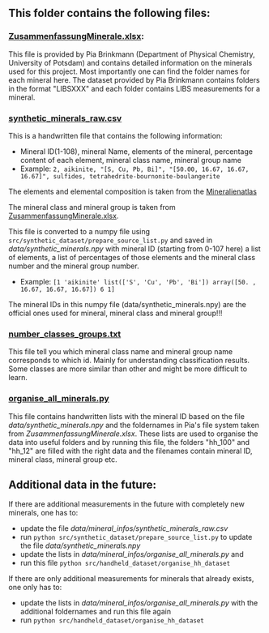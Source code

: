 ## This folder contains the following files:

### [ZusammenfassungMinerale.xlsx](ZusammenfassungMinerale.xlsx):
This file is provided by Pia Brinkmann (Department of Physical Chemistry, University of Potsdam) and contains detailed information on the minerals used for this project. Most importantly one can find the folder names for each mineral here.
The dataset provided by Pia Brinkmann contains folders in the format "LIBSXXX" and each folder contains LIBS measurements for a mineral.


### [synthetic_minerals_raw.csv](synthetic_minerals_raw.csv)

This is a handwritten file that contains the following information:

- Mineral ID(1-108), mineral Name, elements of the mineral, percentage content of each element, mineral class name, mineral group name
- Example: `2, aikinite, "[S, Cu, Pb, Bi]", "[50.00, 16.67, 16.67, 16.67]", sulfides, tetrahedrite-bournonite-boulangerite`

The elements and elemental composition is taken from the [Mineralienatlas](https://www.mineralienatlas.de/)

The mineral class and mineral group is taken from [ZusammenfassungMinerale.xlsx](ZusammenfassungMinerale.xlsx).

This file is converted to a numpy file using `src/synthetic_dataset/prepare_source_list.py` and saved in *data/synthetic_minerals.npy* with mineral ID (starting from 0-107 here) a list of elements, a list of percentages of those elements and the mineral class number and the mineral group number.
- Example: `[1 'aikinite' list(['S', 'Cu', 'Pb', 'Bi']) array([50. , 16.67, 16.67, 16.67]) 6 1]`

The mineral IDs in this numpy file (data/synthetic_minerals.npy) are the official ones used for mineral, mineral class and mineral group!!!

### [number_classes_groups.txt](number_classes_groups.txt)

This file tell you which mineral class name and mineral group name corresponds to which id. Mainly for understanding classification results. Some classes are more similar than other and might be more difficult to learn.


### [organise_all_minerals.py](organise_all_minerals.py)

This file contains handwritten lists with the mineral ID based on the file *data/synthetic_minerals.npy* and the foldernames in Pia's file system taken from *ZusammenfassungMinerale.xlsx*.
These lists are used to organise the data into useful folders and by running this file, the folders "hh_100" and "hh_12" are filled with the right data and the filenames contain mineral ID, mineral class, mineral group etc.


## Additional data in the future:

If there are additional measurements in the future with completely new minerals, one has to:
- update the file *data/mineral_infos/synthetic_minerals_raw.csv*
- run `python src/synthetic_dataset/prepare_source_list.py` to update the file *data/synthetic_minerals.npy*
- update the lists in *data/mineral_infos/organise_all_minerals.py* and
- run this file `python src/handheld_dataset/organise_hh_dataset`

If there are only additional measurements for minerals that already exists, one only has to:
- update the lists in *data/mineral_infos/organise_all_minerals.py* with the additional foldernames and run this file again
- run `python src/handheld_dataset/organise_hh_dataset`
